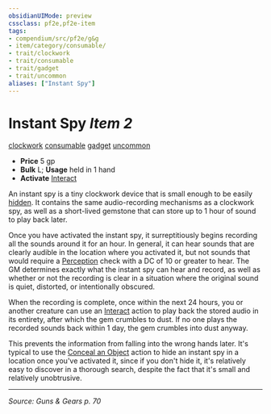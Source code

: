 ```yaml
---
obsidianUIMode: preview
cssclass: pf2e,pf2e-item
tags:
- compendium/src/pf2e/g&g
- item/category/consumable/
- trait/clockwork
- trait/consumable
- trait/gadget
- trait/uncommon
aliases: ["Instant Spy"]
---
```

# Instant Spy *Item 2*  
[clockwork](clockwork-g-g.md "Clockwork  Trait")  [consumable](consumable.md "Consumable Item Trait")  [gadget](gadget-g-g.md "Gadget  Trait")  [uncommon](uncommon.md "Uncommon Rarity Trait")  

- **Price** 5 gp
- **Bulk** L; **Usage** held in 1 hand
- **Activate** [Interact](interact.md)

An instant spy is a tiny clockwork device that is small enough to be easily [hidden](conditions.md#Hidden). It contains the same audio-recording mechanisms as a clockwork spy, as well as a short-lived gemstone that can store up to 1 hour of sound to play back later.

Once you have activated the instant spy, it surreptitiously begins recording all the sounds around it for an hour. In general, it can hear sounds that are clearly audible in the location where you activated it, but not sounds that would require a [Perception](skills.md#Perception) check with a DC of 10 or greater to hear. The GM determines exactly what the instant spy can hear and record, as well as whether or not the recording is clear in a situation where the original sound is quiet, distorted, or intentionally obscured.

When the recording is complete, once within the next 24 hours, you or another creature can use an [Interact](interact.md) action to play back the stored audio in its entirety, after which the gem crumbles to dust. If no one plays the recorded sounds back within 1 day, the gem crumbles into dust anyway.

This prevents the information from falling into the wrong hands later. It's typical to use the [Conceal an Object](conceal-an-object.md) action to hide an instant spy in a location once you've activated it, since if you don't hide it, it's relatively easy to discover in a thorough search, despite the fact that it's small and relatively unobtrusive.


---
*Source: Guns & Gears p. 70*
